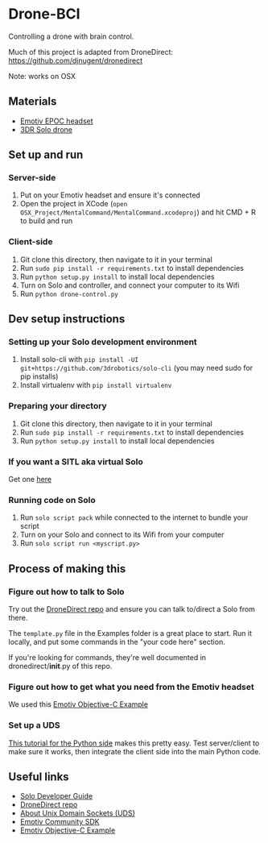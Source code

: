 # Drone-BCI
Controlling a drone with brain control.

Much of this project is adapted from DroneDirect: https://github.com/djnugent/dronedirect

Note: works on OSX

## Materials

* [Emotiv EPOC headset](https://store.3drobotics.com/products/solo)
* [3DR Solo drone](https://store.3drobotics.com/products/solo)

## Set up and run

### Server-side
1. Put on your Emotiv headset and ensure it's connected
1. Open the project in XCode (`open OSX_Project/MentalCommand/MentalCommand.xcodeproj`) and hit CMD + R to build and run

### Client-side
1. Git clone this directory, then navigate to it in your terminal
1. Run `sudo pip install -r requirements.txt` to install dependencies
1. Run `python setup.py install` to install local dependencies
1. Turn on Solo and controller, and connect your computer to its Wifi
1. Run `python drone-control.py`

## Dev setup instructions

### Setting up your Solo development environment

1. Install solo-cli with `pip install -UI git+https://github.com/3drobotics/solo-cli` (you may need sudo for pip installs)
1. Install virtualenv with `pip install virtualenv`

### Preparing your directory

1. Git clone this directory, then navigate to it in your terminal
1. Run `sudo pip install -r requirements.txt` to install dependencies
1. Run `python setup.py install` to install local dependencies

### If you want a SITL aka virtual Solo

Get one [here](https://github.com/dronekit/dronekit-sitl)

### Running code on Solo

1. Run `solo script pack` while connected to the internet to bundle your script
1. Turn on your Solo and connect to its Wifi from your computer
1. Run `solo script run <myscript.py>`

## Process of making this

### Figure out how to talk to Solo

Try out the [DroneDirect repo](https://github.com/djnugent/dronedirect) and ensure you can talk to/direct a Solo from there.

The `template.py` file in the Examples folder is a great place to start. Run it locally, and put some commands in the "your code here" section.

If you're looking for commands, they're well documented in dronedirect/__init__.py of this repo.

### Figure out how to get what you need from the Emotiv headset

We used this [Emotiv Objective-C Example](https://github.com/Emotiv/community-sdk/blob/master/examples/ObjectiveC/Mac%20OS/MentalCommand/MentalCommand/EngineWidget.mm)

### Set up a UDS

[This tutorial for the Python side](https://pymotw.com/2/socket/uds.html) makes this pretty easy. Test server/client to make sure it works, then integrate the client side into the main Python code.


## Useful links

* [Solo Developer Guide](http://dev.3dr.com/)
* [DroneDirect repo](https://github.com/djnugent/dronedirect)
* [About Unix Domain Sockets (UDS)](https://pymotw.com/2/socket/uds.html)
* [Emotiv Community SDK](https://github.com/Emotiv/community-sdk)
* [Emotiv Objective-C Example](https://github.com/Emotiv/community-sdk/blob/master/examples/ObjectiveC/Mac%20OS/MentalCommand/MentalCommand/EngineWidget.mm)
